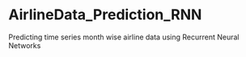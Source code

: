 # AirlineData_Prediction_RNN
Predicting time series month wise airline data using Recurrent Neural Networks
